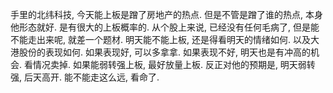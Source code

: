 手里的北纬科技, 今天能上板是蹭了房地产的热点. 但是不管是蹭了谁的热点, 本身他形态就好. 是有很大的上板概率的. 
从个股上来说, 已经没有任何毛病了, 但是能不能走出来呢, 就差一个题材. 明天能不能上板, 还是得看明天的情绪如何. 以及大港股份的表现如何. 
如果表现好, 可以多拿拿. 如果表现不好, 明天也是有冲高的机会. 看情况卖掉. 如果能弱转强上板, 最好放量上板. 
反正对他的预期是, 明天弱转强, 后天高开. 能不能走这么远, 看命了. 
